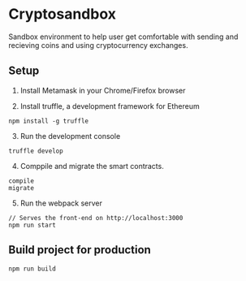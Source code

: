 # Cryptosandbox
Sandbox environment to help user get comfortable with sending and recieving coins and using cryptocurrency exchanges. 

## Setup
1. Install Metamask in your Chrome/Firefox browser

2. Install truffle, a development framework for Ethereum
  ```
  npm install -g truffle
  ```

3. Run the development console 
  ```
  truffle develop
  ```

4. Comppile and migrate the smart contracts. 
```
compile
migrate
```

5. Run the webpack server 
```
// Serves the front-end on http://localhost:3000
npm run start
```

## Build project for production
```
npm run build
```


